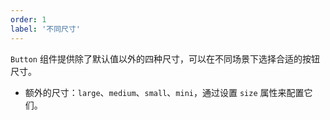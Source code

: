 ```yaml
---
order: 1
label: '不同尺寸'
---
```


`Button` 组件提供除了默认值以外的四种尺寸，可以在不同场景下选择合适的按钮尺寸。

- 额外的尺寸：`large`、`medium`、`small`、`mini`，通过设置 `size` 属性来配置它们。
